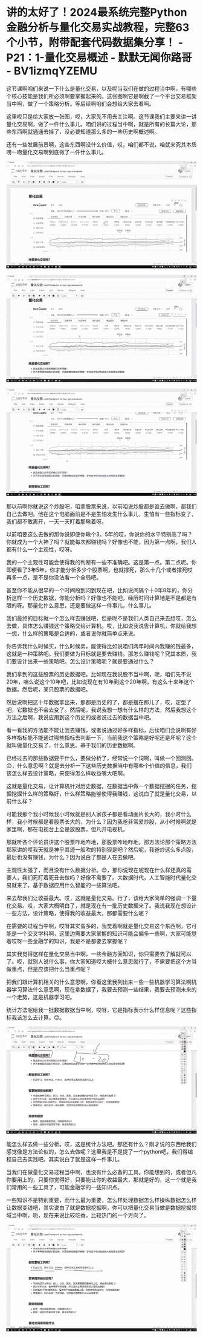 # 讲的太好了！2024最系统完整Python金融分析与量化交易实战教程，完整63个小节，附带配套代码数据集分享！ - P21：1-量化交易概述 - 默默无闻你路哥 - BV1izmqYZEMU

这节课啊咱们来说一下什么是量化交易，以及呢当我们在做的过程当中啊，有哪些个核心技能是我们所必须啊要掌握起来的。这张图啊它是啊截了一个平台交易框架当中啊，做了一个策略分析。等后续啊咱们会想给大家去看啊。

这里哎只是给大家放一张图，哎，大家先不用去关注啊。这节课我们主要来讲一讲量化交易啊，做了一件什么事儿。咱们讲的过程当中啊，就是所有的长篇大论，那些东西啊就通通去掉了，没必要知道那么多的一些历史啊概述啊。

还有一些发展前景啊，这些东西啊没什么价值，哎，咱们都不说，咱就来究其本质唠一唠量化交易啊到底做了一件什么事儿。



![](img/53b8eaeafd72258f869ef411e6035ce9_1.png)

![](img/53b8eaeafd72258f869ef411e6035ce9_2.png)

![](img/53b8eaeafd72258f869ef411e6035ce9_3.png)

那以前啊你就说这个炒股吧，咱拿股票来说，以前咱说炒股都是谁去做啊，都我们自己去做吧。他在这个电脑面前是不是生怕发生什么事儿，生怕有一些指标变了，我们都不敢离开，一天一天盯着那瞅着呀。

以前咱要这么去做的那你说即便你瞅个3。5年的哎，你说你的水平特别高了吗？你就成为一个大神了吗？就能每次都赚钱吗？好像也不能，因为第一点啊，我们人都有什么一个主观性，哎呀。

我的一个主观性可能会使得我的判断有一些不准确吧。这是第一点。第二点呢。你即便看了3年5年，你才能分析多少个股票啊，也就撑死，那么十几个或者撑死哎再多一点，是不是你没法看一个全局吧。

甚至你不能从很早的一个时间段到问到现在吧，比如说间隔个十0年8年的，你分析这样一个历史数据，你能分析吗？好像也不能吧，经历时间计算地是不是都是有限的呀。那量化什么意思，还是要做这样一件事儿，什么事儿。

我们最终的目标就一个怎么样去赚钱吧，但是呢不是我们人类自己来去想哎，怎么去做，具体怎么赚钱这个策略交给计算机。哎，比如说我说告计算机，你就给我想一想，什么样的策略是合适的，或者说你就简单点来说。

你告诉我什么时候买，什么时候卖，能使得比如说咱们两年时间内我赚的钱最多，这就是一种策略吧。我们要做为目标就是要去赚钱。那怎么赚钱呢？究其本质，我们要设计出来一些策略吧。怎么设计策略呢？就是要通过什么？

我们拿到的这些股票的历史数据吧。比如现在我说股市当中啊，呃，咱们先不说20年，咱么说这个10年吧，比如说现在有10年到这个20年啊，有这么十来年这个数据。然后呢，某只股票的数据吧。

然后说啊把这十年数据拿出来，那都是历史的了，都是摆在那儿了，哎，定型了吧，它数据也不会去变了。然后呢，我说我想一想有什么样的方法，然后我想这个方法之后啊，我说应用到这个历史的或者说过去的数据当中吧。

看一看我的方法能不能让我去赚钱，或者说通过好多样指标，后续咱们会说啊有好多样指标能不能通过哪些指标去判断一下，当前我这个策略是好呢还是坏呢？这个就叫做量化交易了，什么意思。基于我们的历史数据啊。

已经过去的那些数据要干什么，要做分析了，经常说一个词啊，叫做一个回测回。😊，什么意思啊？就是去分析一下这些历史数据当中有哪些个价值的信息，我们该怎么样去设计策略，来使得怎么样收益嘴大吧啊。

这就是量化交易，让计算机针对历史数据，在数据当中做一个数据挖掘的任务，挖掘挖掘什么样的策略好，什么样策略能够使得我赚钱，这说白了就是量化交易，以前什么样？

可能我那个我小时候我小时候就是别人家孩子都是看动画片长大的，我小时什么样，我小时候都是看股票长大的，为什么？因为我爸非常爱炒股，从小时候啊就是家里啊，那在电视台上全是放股票，但凡开电视机。

那就听各个评论员讲这个股票咋地咋地，那股票咋地咋地，那方法论那个策略方法那家讲的哎我天就是神乎其迹一般吹的特别狠是吧？然后呢，我爸炒这么多点股，最后也没有赚钱，为什么？因为说白了都是人在去做吧。

主观性太强了，而且没有什么数据分析。😊，那你说现在呢现在什么样还真的需要人，我们死盯着死丑去做吗？好像不需要了。大数据时代，人工智能时代量化交易就来了。基于数据应用什么智能的一些算法吧。

来去帮我们让收益最大。哎，这就是量化交易。行了，该给大家简单的强调一下量化交易。哎，大家大概明白了，就是现在有一批历史数据来了。我说我现在想设计一些方法，设计策略，使得我的收益最大，那都需要什么呢？

在需要的过程当中啊，哎呀其实蛮多的，我觉着啊就是量化交易这个东西啊，它可能是一个交叉学科啊，这里边需要大家掌握的知识可能会偏多一些啊，大家可能觉着哎呀一些金融学的知识，我是不是都要去掌握呢？

其实我觉得这样在量化交易当中啊，一些金融方面知识，你只需要去了解就可以了。哎，就别人说什么事，你大家知道哎大概什么意思就行了，不需要把这个方当做重点，但是应该把什么当重点呢？

把我们跟计算机相关的什么意思啊，你看这里我列出来一些一些机器学习算法啊机器学习算法什么意思啊，现在拿数据了，我要去预测一些结果，我要去预测未来的一个走势，这是机器学习吧。

统计方法呢给我一批数据数据当中啊，哎呀，它是指标表示什么样信息呢？这些指标我该怎么去计算。😊。

![](img/53b8eaeafd72258f869ef411e6035ce9_5.png)

能怎么样去做一些分析。哎，这是统计方法吧。那还有什么？刚才说的东西给我们感觉像是方法论似的，怎么去做呢？这里我是不是提了一个python吧，我们得编程自己去实践吧。其实说白了就是这样一件事儿。

当我们在做量化交易过程当中啊，也没有什么必备的工具。你能想到的，或者但凡你要用上的，只要你觉得好，只要能让你的收益最大，那就是好的，这一个就是我们常用的一些工具了，可能金融学的一些知识点。

一些知识不是特别重要，而什么最为重要，怎么样处理数据怎么样操纵数据怎么样让数据变钱吧，其实说白了就是数据挖掘啊，你可以把量化交易当做是数据挖掘领域当中啊，呃，现在来说比较吃香，比较热门的一个方向了。



![](img/53b8eaeafd72258f869ef411e6035ce9_7.png)